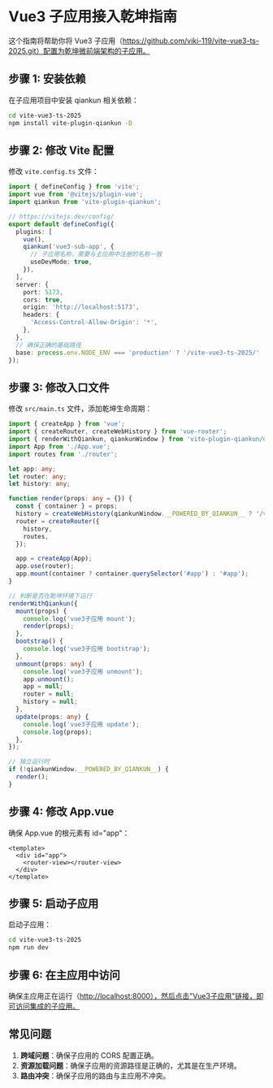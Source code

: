 # Vue3 子应用接入乾坤指南

这个指南将帮助你将 Vue3 子应用（<https://github.com/viki-119/vite-vue3-ts-2025.git）配置为乾坤微前端架构的子应用。>

## 步骤 1: 安装依赖

在子应用项目中安装 qiankun 相关依赖：

```bash
cd vite-vue3-ts-2025
npm install vite-plugin-qiankun -D
```

## 步骤 2: 修改 Vite 配置

修改 `vite.config.ts` 文件：

```typescript
import { defineConfig } from 'vite';
import vue from '@vitejs/plugin-vue';
import qiankun from 'vite-plugin-qiankun';

// https://vitejs.dev/config/
export default defineConfig({
  plugins: [
    vue(),
    qiankun('vue3-sub-app', {
      // 子应用名称，需要与主应用中注册的名称一致
      useDevMode: true,
    }),
  ],
  server: {
    port: 5173,
    cors: true,
    origin: 'http://localhost:5173',
    headers: {
      'Access-Control-Allow-Origin': '*',
    },
  },
  // 确保正确的基础路径
  base: process.env.NODE_ENV === 'production' ? '/vite-vue3-ts-2025/' : '/',
});
```

## 步骤 3: 修改入口文件

修改 `src/main.ts` 文件，添加乾坤生命周期：

```typescript
import { createApp } from 'vue';
import { createRouter, createWebHistory } from 'vue-router';
import { renderWithQiankun, qiankunWindow } from 'vite-plugin-qiankun/dist/helper';
import App from './App.vue';
import routes from './router';

let app: any;
let router: any;
let history: any;

function render(props: any = {}) {
  const { container } = props;
  history = createWebHistory(qiankunWindow.__POWERED_BY_QIANKUN__ ? '/vite-vue3-ts-2025' : '/');
  router = createRouter({
    history,
    routes,
  });

  app = createApp(App);
  app.use(router);
  app.mount(container ? container.querySelector('#app') : '#app');
}

// 判断是否在乾坤环境下运行
renderWithQiankun({
  mount(props) {
    console.log('vue3子应用 mount');
    render(props);
  },
  bootstrap() {
    console.log('vue3子应用 bootstrap');
  },
  unmount(props: any) {
    console.log('vue3子应用 unmount');
    app.unmount();
    app = null;
    router = null;
    history = null;
  },
  update(props: any) {
    console.log('vue3子应用 update');
    console.log(props);
  },
});

// 独立运行时
if (!qiankunWindow.__POWERED_BY_QIANKUN__) {
  render();
}
```

## 步骤 4: 修改 App.vue

确保 App.vue 的根元素有 id="app"：

```vue
<template>
  <div id="app">
    <router-view></router-view>
  </div>
</template>
```

## 步骤 5: 启动子应用

启动子应用：

```bash
cd vite-vue3-ts-2025
npm run dev
```

## 步骤 6: 在主应用中访问

确保主应用正在运行（<http://localhost:8000），然后点击"Vue3子应用"链接，即可访问集成的子应用。>

## 常见问题

1. **跨域问题**：确保子应用的 CORS 配置正确。
2. **资源加载问题**：确保子应用的资源路径是正确的，尤其是在生产环境。
3. **路由冲突**：确保子应用的路由与主应用不冲突。
